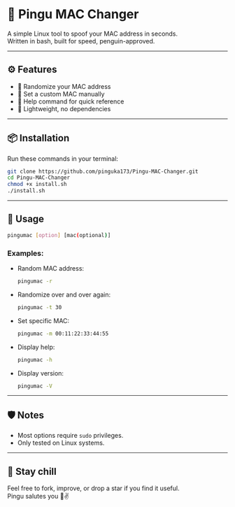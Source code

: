 # 🐧 Pingu MAC Changer

A simple Linux tool to spoof your MAC address in seconds.  
Written in bash, built for speed, penguin-approved.

---

## ⚙️ Features

- 🧠 Randomize your MAC address
- 🎯 Set a custom MAC manually
- 📖 Help command for quick reference
- 🐧 Lightweight, no dependencies

---

## 📦 Installation

Run these commands in your terminal:

```bash
git clone https://github.com/pinguka173/Pingu-MAC-Changer.git
cd Pingu-MAC-Changer
chmod +x install.sh
./install.sh
```

---

## 🚀 Usage

```bash
pingumac [option] [mac(optional)]
```

### Examples:
- Random MAC address:
  ```bash
  pingumac -r
  ```

- Randomize over and over again:
  ```bash
  pingumac -t 30
  ```

- Set specific MAC:
  ```bash
  pingumac -m 00:11:22:33:44:55
  ```

- Display help:
  ```bash
  pingumac -h
  ```

- Display version:
  ```bash
  pingumac -V
  ```
---

## 🛡️ Notes

- Most options require `sudo` privileges.
- Only tested on Linux systems.

---

## 🧊 Stay chill

Feel free to fork, improve, or drop a star if you find it useful.  
Pingu salutes you 🐧✌️